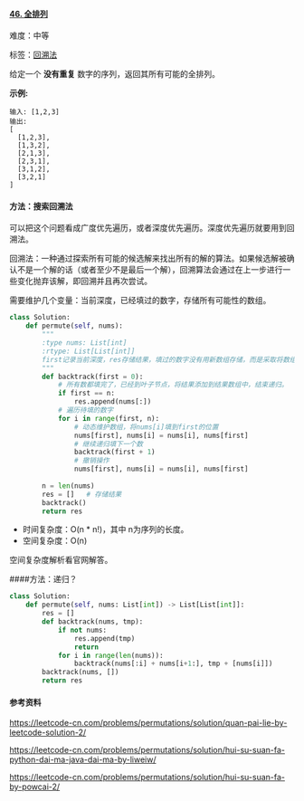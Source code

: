 #### [46. 全排列](https://leetcode-cn.com/problems/permutations/)

难度：中等

标签：[回溯法](../Topic/回溯法.md)

给定一个 **没有重复** 数字的序列，返回其所有可能的全排列。

**示例:**

```
输入: [1,2,3]
输出:
[
  [1,2,3],
  [1,3,2],
  [2,1,3],
  [2,3,1],
  [3,1,2],
  [3,2,1]
]
```

#### 方法：搜索回溯法

可以把这个问题看成广度优先遍历，或者深度优先遍历。深度优先遍历就要用到回溯法。

回溯法：一种通过探索所有可能的候选解来找出所有的解的算法。如果候选解被确认不是一个解的话（或者至少不是最后一个解），回溯算法会通过在上一步进行一些变化抛弃该解，即回溯并且再次尝试。

需要维护几个变量：当前深度，已经填过的数字，存储所有可能性的数组。

```python
class Solution:
    def permute(self, nums):
        """
        :type nums: List[int]
        :rtype: List[List[int]]
        first记录当前深度，res存储结果，填过的数字没有用新数组存储，而是采取将数组nums保持为填过的数字在左边的状态来实现。
        """
        def backtrack(first = 0):
            # 所有数都填完了，已经到叶子节点，将结果添加到结果数组中，结束递归。
            if first == n:  
                res.append(nums[:])
            # 遍历待填的数字
            for i in range(first, n):
                # 动态维护数组，将nums[i]填到first的位置
                nums[first], nums[i] = nums[i], nums[first]
                # 继续递归填下一个数
                backtrack(first + 1)
                # 撤销操作
                nums[first], nums[i] = nums[i], nums[first]
        
        n = len(nums)
        res = []   # 存储结果
        backtrack()
        return res
```

- 时间复杂度：O(n * n!)，其中 n为序列的长度。
- 空间复杂度：O(n)

空间复杂度解析看官网解答。

####方法：递归？

```python
class Solution:
    def permute(self, nums: List[int]) -> List[List[int]]:
        res = []
        def backtrack(nums, tmp):
            if not nums:
                res.append(tmp)
                return 
            for i in range(len(nums)):
                backtrack(nums[:i] + nums[i+1:], tmp + [nums[i]])
        backtrack(nums, [])
        return res
```

#### 参考资料

https://leetcode-cn.com/problems/permutations/solution/quan-pai-lie-by-leetcode-solution-2/

https://leetcode-cn.com/problems/permutations/solution/hui-su-suan-fa-python-dai-ma-java-dai-ma-by-liweiw/

https://leetcode-cn.com/problems/permutations/solution/hui-su-suan-fa-by-powcai-2/

